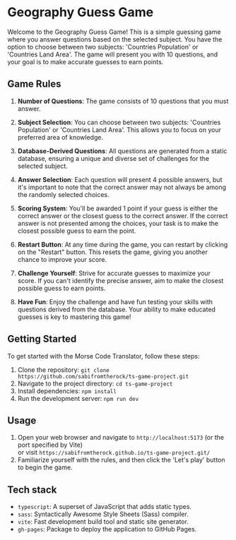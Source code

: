 # Geography Guess Game

Welcome to the Geography Guess Game! This is a simple guessing game where you answer questions based on the selected subject. You have the option to choose between two subjects: 'Countries Population' or 'Countries Land Area'. The game will present you with 10 questions, and your goal is to make accurate guesses to earn points.

## Game Rules

1. **Number of Questions**: The game consists of 10 questions that you must answer.

2. **Subject Selection**: You can choose between two subjects: 'Countries Population' or 'Countries Land Area'. This allows you to focus on your preferred area of knowledge.

3. **Database-Derived Questions**: All questions are generated from a static database, ensuring a unique and diverse set of challenges for the selected subject.

4. **Answer Selection**: Each question will present 4 possible answers, but it's important to note that the correct answer may not always be among the randomly selected choices.

5. **Scoring System**: You'll be awarded 1 point if your guess is either the correct answer or the closest guess to the correct answer. If the correct answer is not presented among the choices, your task is to make the closest possible guess to earn the point.

6. **Restart Button**: At any time during the game, you can restart by clicking on the "Restart" button. This resets the game, giving you another chance to improve your score.

7. **Challenge Yourself**: Strive for accurate guesses to maximize your score. If you can't identify the precise answer, aim to make the closest possible guess to earn points.

8. **Have Fun**: Enjoy the challenge and have fun testing your skills with questions derived from the database. Your ability to make educated guesses is key to mastering this game!

## Getting Started

To get started with the Morse Code Translator, follow these steps:

1. Clone the repository: `git clone https://github.com/sabifromtherock/ts-game-project.git`
2. Navigate to the project directory: `cd ts-game-project`
3. Install dependencies: `npm install`
4. Run the development server: `npm run dev`

## Usage

1. Open your web browser and navigate to `http://localhost:5173` (or the port specified by Vite)<br>
   or visit `https://sabifromtherock.github.io/ts-game-project.git/`
2. Familiarize yourself with the rules, and then click the 'Let's play' button to begin the game.

## Tech stack

- `typescript`: A superset of JavaScript that adds static types.
- `sass`: Syntactically Awesome Style Sheets (Sass) compiler.
- `vite`: Fast development build tool and static site generator.
- `gh-pages`: Package to deploy the application to GitHub Pages.

